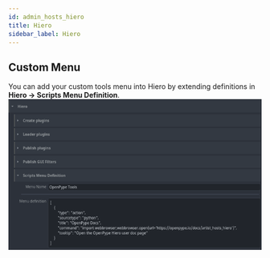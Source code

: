 ```yaml
---
id: admin_hosts_hiero
title: Hiero
sidebar_label: Hiero
---
```


## Custom Menu
You can add your custom tools menu into Hiero by extending definitions in **Hiero -> Scripts Menu Definition**.
![Custom menu definition](assets/hiero-admin_scriptsmenu.png)
